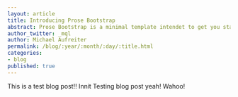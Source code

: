 ```yaml
---
layout: article
title: Introducing Prose Bootstrap
abstract: Prose Bootstrap is a minimal template intendet to get you started with Jekyll.
author_twitter: _mql
author: Michael Aufreiter
permalink: /blog/:year/:month/:day/:title.html
categories:
- blog
published: true
---
```


This is a test blog post!! Innit
Testing blog post yeah!
Wahoo!




